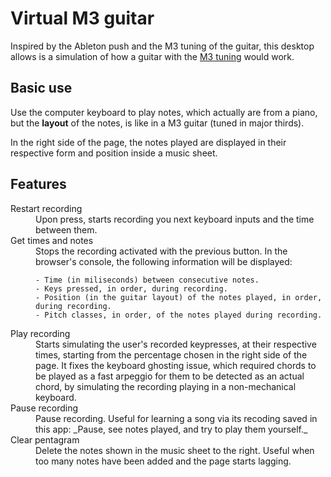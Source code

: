 # Virtual M3 guitar

Inspired by the Ableton push and the M3 tuning of the guitar,
this desktop allows is a simulation of how a guitar with
the [M3 tuning](https://en.wikipedia.org/wiki/Major_thirds_tuning) would work.

## Basic use

Use the computer keyboard to play notes, which actually
are from a piano, but the **layout** of the notes, is like
in a M3 guitar (tuned in major thirds).

In the right side of the page, the notes played are displayed
in their respective form and position inside a music sheet.

## Features

<dl>
  <dt>Restart recording</dt>
  <dd>
    Upon press, starts recording you next keyboard inputs
    and the time between them.
  </dd>
  <dt>Get times and notes</dt>
  <dd>
    Stops the recording activated with the previous button.
    In the browser's console, the following information 
    will be displayed:
    
    - Time (in miliseconds) between consecutive notes.
    - Keys pressed, in order, during recording.
    - Position (in the guitar layout) of the notes played, in order, during recording.
    - Pitch classes, in order, of the notes played during recording.
  </dd>
  <dt>Play recording</dt>
  <dd>
    Starts simulating the user's recorded keypresses, at their respective times,
    starting from the percentage chosen in the right side of the page.
    It fixes the keyboard ghosting issue, which required chords to be played 
    as a fast arpeggio for them to be detected as an actual chord, by 
    simulating the recording playing in a non-mechanical keyboard.
  </dd>
  <dt>Pause recording</dt>
  <dd>
    Pause recording.
    Useful for learning a song via its recoding saved in this app:
    _Pause, see notes played, and try to play them yourself._
  </dd>
  <dt>Clear pentagram</dt>
  <dd>
    Delete the notes shown in the music sheet to the right.
    Useful when too many notes have been added and the page starts lagging.
  </dd>
</dl>